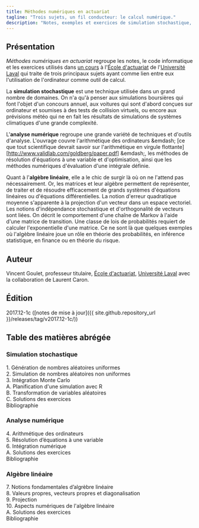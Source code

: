 ```yaml
---
title: Méthodes numériques en actuariat
tagline: "Trois sujets, un fil conducteur: le calcul numérique."
description: "Notes, exemples et exercices de simulation stochastique, d'analyse numérique et d'algèbre linéaire"
---
```


## Présentation

*Méthodes numériques en actuariat* regroupe les notes, le code
informatique et les exercices utilisés dans [un
cours](https://www.ulaval.ca/les-etudes/cours/repertoire/detailsCours/act-2002-methodes-numeriques-en-actuariat.html)
à l'[École d'actuariat](https://www.act.ulaval.ca) de l'[Université
Laval](https://ulaval.ca) qui traite de trois principaux sujets ayant
comme lien entre eux l'utilisation de l'ordinateur comme outil de
calcul.

La **simulation stochastique** est une technique utilisée dans un grand
nombre de domaines. On n'a qu'à penser aux simulations boursières qui
font l'objet d'un concours annuel, aux voitures qui sont d'abord
conçues sur ordinateur et soumises à des tests de collision virtuels,
ou encore aux prévisions météo qui ne en fait les résultats de
simulations de systèmes climatiques d'une grande complexité.

L'**analyse numérique** regroupe une grande variété de techniques et
d'outils d'analyse. L'ouvrage couvre l'arithmétique des ordinateurs
&emdash; [ce que tout scientifique devrait savoir sur l'arithmétique
en virgule flottante][http://www.validlab.com/goldberg/paper.pdf] &emdash;, les méthodes de résolution
d'équations à une variable et d'optimisation, ainsi que les méthodes
numériques d'évaluation d'une intégrale définie.

Quant à l'**algèbre linéaire**, elle a le chic de surgir là où on ne
l'attend pas nécessairement. Or, les matrices et leur algèbre
permettent de représenter, de traiter et de résoudre efficacement de
grands systèmes d'équations linéaires ou d'équations différentielles.
La notion d'erreur quadratique moyenne s'apparente à la projection
d'un vecteur dans un espace vectoriel. Les notions d'indépendance
stochastique et d'orthogonalité de vecteurs sont liées. On décrit le
comportement d'une chaîne de Markov à l'aide d'une matrice de
transition. Une classe de lois de probabilités requiert de calculer
l'exponentielle d'une matrice. Ce ne sont là que quelques exemples où
l'algèbre linéaire joue un rôle en théorie des probabilités, en
inférence statistique, en finance ou en théorie du risque.

## Auteur

Vincent Goulet, professeur titulaire, [École d'actuariat](https://www.act.ulaval.ca), [Université Laval](https://ulaval.ca) avec la collaboration de Laurent Caron.

## Édition

2017.12-1c ([notes de mise à jour]({{ site.github.repository_url }}/releases/tag/v2017.12-1c/))

## Table des matières abrégée

### Simulation stochastique

1\. Génération de nombres aléatoires uniformes  
2\. Simulation de nombres aléatoires non uniformes  
3\. Intégration Monte Carlo  
A. Planification d'une simulation avec R  
B. Transformation de variables aléatoires  
C. Solutions des exercices  
Bibliographie

### Analyse numérique

4\. Arithmétique des ordinateurs  
5\. Résolution d’équations à une variable  
6\. Intégration numérique  
A. Solutions des exercices  
Bibliographie

### Algèbre linéaire

7\. Notions fondamentales d’algrèbre linéaire  
8\. Valeurs propres, vecteurs propres et diagonalisation  
9\. Projection  
10\. Aspects numériques de l'algèbre linéaire  
A. Solutions des exercices  
Bibliographie

